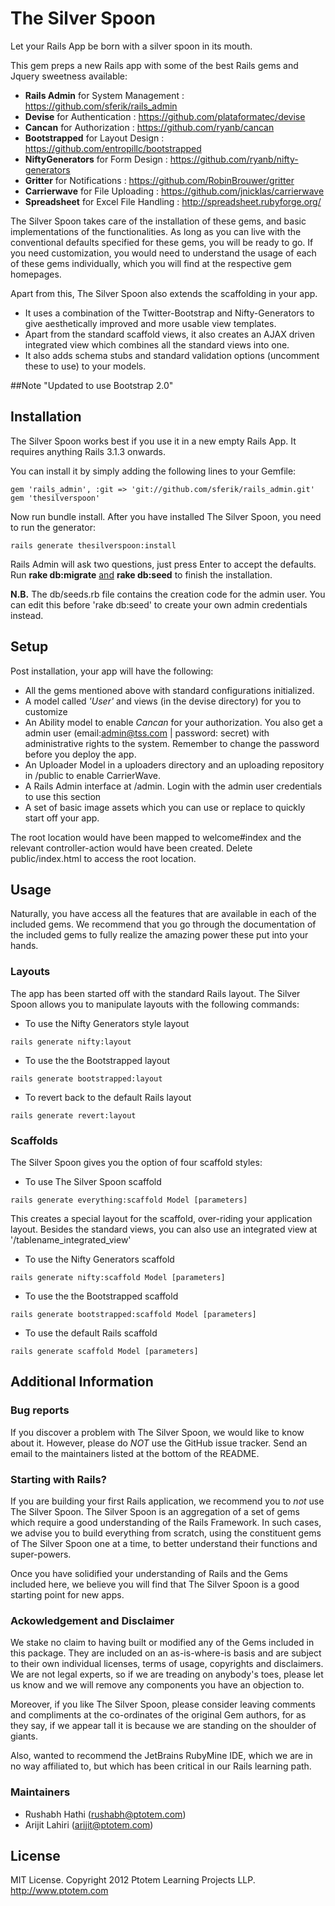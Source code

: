 
# The Silver Spoon

Let your Rails App be born with a silver spoon in its mouth. 

This gem preps a new Rails app with some of the best Rails gems and Jquery sweetness available:

* <b>Rails Admin</b> for System Management : https://github.com/sferik/rails_admin 
* <b>Devise</b> for Authentication : https://github.com/plataformatec/devise
* <b>Cancan</b> for Authorization : https://github.com/ryanb/cancan
* <b>Bootstrapped</b> for Layout Design : https://github.com/entropillc/bootstrapped
* <b>NiftyGenerators</b> for Form Design : https://github.com/ryanb/nifty-generators
* <b>Gritter</b> for Notifications : https://github.com/RobinBrouwer/gritter
* <b>Carrierwave</b> for File Uploading : https://github.com/jnicklas/carrierwave
* <b>Spreadsheet</b> for Excel File Handling : http://spreadsheet.rubyforge.org/

The Silver Spoon takes care of the installation of these gems, and basic implementations of the functionalities. As long as you can live with the conventional defaults specified for these gems, you will be ready to go. If you need customization, you would need to understand the usage of each of these gems individually, which you will find at the respective gem homepages. 

Apart from this, The Silver Spoon also extends the scaffolding in your app. 
* It uses a combination of the Twitter-Bootstrap and Nifty-Generators to give aesthetically improved and more usable view templates. 
* Apart from the standard scaffold views, it also creates an AJAX driven integrated view which combines all the standard views into one.
* It also adds schema stubs and standard validation options (uncomment these to use) to your models. 

##Note
"Updated to use Bootstrap 2.0"


## Installation


The Silver Spoon works best if you use it in a new empty Rails App. It requires anything Rails 3.1.3 onwards. 

You can install it by simply adding the following lines to your Gemfile:

```console
gem 'rails_admin', :git => 'git://github.com/sferik/rails_admin.git'
gem 'thesilverspoon'
```

Now run bundle install. After you have installed The Silver Spoon, you need to run the generator:

```console
rails generate thesilverspoon:install
```

Rails Admin will ask two questions, just press Enter to accept the defaults.
Run <b>rake db:migrate</b> <u>and</u> <b>rake db:seed</b> to finish the installation.

<b>N.B.</b> The db/seeds.rb file contains the creation code for the admin user. You can edit this before 'rake db:seed' to create your own admin credentials instead.  

## Setup

Post installation, your app will have the following:

* All the gems mentioned above with standard configurations initialized. 
* A model called _'User'_ and views (in the devise directory) for you to customize
* An Ability model to enable *Cancan* for your authorization. You also get a admin user (email:admin@tss.com | password: secret) with administrative rights to the system. Remember to change the password before you deploy the app.
* An Uploader Model in a uploaders directory and an uploading repository in /public to enable CarrierWave.  
* A Rails Admin interface at /admin. Login with the admin user credentials to use this section
* A set of basic image assets which you can use or replace to quickly start off your app.

The root location would have been mapped to welcome#index and the relevant controller-action would have been created. Delete public/index.html to access the root location.

## Usage

Naturally, you have access all the features that are available in each of the included gems. We recommend that you go through the documentation of the included gems to fully realize the amazing power these put into your hands.   

### Layouts
The app has been started off with the standard Rails layout. The Silver Spoon allows you to manipulate layouts with the following commands:

* To use the Nifty Generators style layout
 
```console
rails generate nifty:layout
```

* To use the the Bootstrapped layout
 
```console
rails generate bootstrapped:layout
```

* To revert back to the default Rails layout

```console
rails generate revert:layout
```

### Scaffolds

The Silver Spoon gives you the option of four scaffold styles:

* To use The Silver Spoon scaffold
 
```console
rails generate everything:scaffold Model [parameters]
```

This creates a special layout for the scaffold, over-riding your application layout. Besides the standard views, you can also use an integrated view at '/tablename_integrated_view'

* To use the Nifty Generators scaffold
 
```console
rails generate nifty:scaffold Model [parameters]
```

* To use the the Bootstrapped scaffold
 
```console
rails generate bootstrapped:scaffold Model [parameters]
```

* To use the default Rails scaffold

```console
rails generate scaffold Model [parameters]
```


## Additional Information

### Bug reports

If you discover a problem with The Silver Spoon, we would like to know about it. However, please do *NOT* use the GitHub issue tracker. Send an email to the maintainers listed at the bottom of the README.

### Starting with Rails?

If you are building your first Rails application, we recommend you to *not* use The Silver Spoon. The Silver Spoon is an aggregation of a set of gems which require a good understanding of the Rails Framework. In such cases, we advise you to build everything from scratch, using the constituent gems of The Silver Spoon one at a time, to better understand their functions and super-powers.

Once you have solidified your understanding of Rails and the Gems included here, we believe you will find that The Silver Spoon is a good starting point for new apps.

### Ackowledgement and Disclaimer

We stake no claim to having built or modified any of the Gems included in this package. They are included on an as-is-where-is basis and are subject to their own individual licenses, terms of usage, copyrights and disclaimers. We are not legal experts, so if we are treading on anybody's toes, please let us know and we will remove any components you have an objection to.

Moreover, if you like The Silver Spoon, please consider leaving comments and compliments at the co-ordinates of the original Gem authors, for as they say, if we appear tall it is because we are standing on the shoulder of giants.

Also, wanted to recommend the JetBrains RubyMine IDE, which we are in no way affiliated to, but which has been critical in our Rails learning path.   

### Maintainers

* Rushabh Hathi (rushabh@ptotem.com)
* Arijit Lahiri (arijit@ptotem.com)


## License

MIT License. Copyright 2012 Ptotem Learning Projects LLP. http://www.ptotem.com

